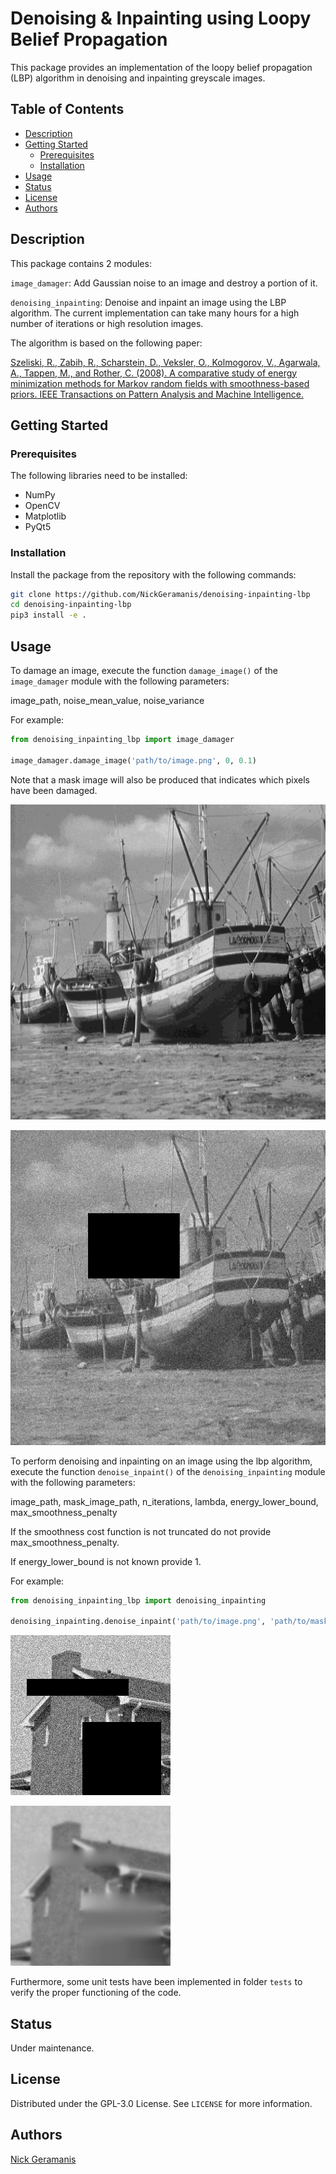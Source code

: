 # Denoising & Inpainting using Loopy Belief Propagation

This package provides an implementation of the loopy belief propagation (LBP)
algorithm in denoising and inpainting greyscale images.

## Table of Contents

- [Description](#description)
- [Getting Started](#getting-started)
    - [Prerequisites](#prerequisites)
    - [Installation](#installation)
- [Usage](#usage)
- [Status](#status)
- [License](#license)
- [Authors](#authors)

## Description

This package contains 2 modules:

`image_damager`: Add Gaussian noise to an image and destroy a portion of it.

`denoising_inpainting`: Denoise and inpaint an image using the LBP
algorithm. The current implementation can take many hours for a high number of
iterations or high resolution images.

The algorithm is based on the following paper:

[Szeliski, R., Zabih, R., Scharstein, D., Veksler, O., Kolmogorov, V., Agarwala, A., Tappen, M., and Rother, C. (2008). A comparative study of energy minimization methods for Markov random fields with smoothness-based priors. IEEE Transactions on Pattern Analysis and Machine Intelligence.](https://ieeexplore.ieee.org/document/4420084)

## Getting Started

### Prerequisites

The following libraries need to be installed:

- NumPy
- OpenCV
- Matplotlib
- PyQt5
  
### Installation

Install the package from the repository with the following commands:

```bash
git clone https://github.com/NickGeramanis/denoising-inpainting-lbp
cd denoising-inpainting-lbp
pip3 install -e .
```

## Usage

To damage an image, execute the function `damage_image()`
of the `image_damager` module with the following parameters:

image_path, noise_mean_value, noise_variance

For example:

```python
from denoising_inpainting_lbp import image_damager

image_damager.damage_image('path/to/image.png', 0, 0.1)
```

Note that a mask image will also be produced that indicates which pixels have
been damaged.

![Image of a boat](/images/boat.png)

![Damaged image](/images/boat-damaged.png)

To perform denoising and inpainting on an image using the lbp algorithm,
execute the function `denoise_inpaint()` of the `denoising_inpainting` module
 with the following parameters:

image_path, mask_image_path, n_iterations, lambda, energy_lower_bound, max_smoothness_penalty

If the smoothness cost function is not truncated do not provide max_smoothness_penalty.

If energy_lower_bound is not known provide 1.

For example:

```python
from denoising_inpainting_lbp import denoising_inpainting

denoising_inpainting.denoise_inpaint('path/to/image.png', 'path/to/mask.png', 1, 5, 37580519.6)
```

![Damaged image of a house](/images/house.png)

![Image after LBP](/images/house-labeled.png)

Furthermore, some unit tests have been implemented in folder `tests` to verify
the proper functioning of the code.

## Status

Under maintenance.

## License

Distributed under the GPL-3.0 License. See `LICENSE` for more information.

## Authors

[Nick Geramanis](https://www.linkedin.com/in/nikolaos-geramanis)
